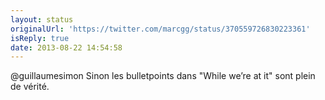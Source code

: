 ```yaml
---
layout: status
originalUrl: 'https://twitter.com/marcgg/status/370559726830223361'
isReply: true
date: 2013-08-22 14:54:58
---
```


@guillaumesimon Sinon les bulletpoints dans "While we’re at it" sont plein de vérité.
